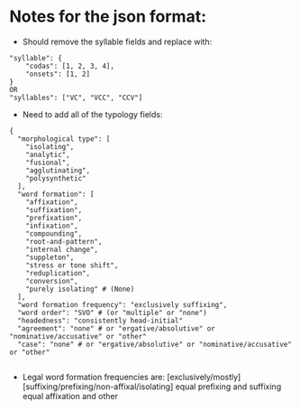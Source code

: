 # Notes for the json format:

* Should remove the syllable fields and replace with:

~~~~
"syllable": {
    "codas": [1, 2, 3, 4],
    "onsets": [1, 2]
}
OR
"syllables": ["VC", "VCC", "CCV"]
~~~~

* Need to add all of the typology fields:

~~~~
{
  "morphological type": [
    "isolating",
    "analytic",
    "fusional",
    "agglutinating",
    "polysynthetic"
  ],
  "word formation": [
    "affixation",
    "suffixation",
    "prefixation",
    "infixation",
    "compounding",
    "root-and-pattern",
    "internal change",
    "suppleton",
    "stress or tone shift",
    "reduplication",
    "conversion",
    "purely isolating" # (None)
  ],
  "word formation frequency": "exclusively suffixing",
  "word order": "SVO" # (or "multiple" or "none")
  "headedness": "consistently head-initial"
  "agreement": "none" # or "ergative/absolutive" or "nominative/accusative" or "other"
  "case": "none" # or "ergative/absolutive" or "nominative/accusative" or "other"


~~~~

* Legal word formation frequencies are:
    [exclusively/mostly] [suffixing/prefixing/non-affixal/isolating]
    equal prefixing and suffixing
    equal affixation and other
